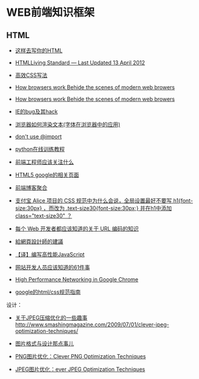 WEB前端知识框架
==============

HTML
--------------

- [这样去写你的HTML](http://sofish.de/1688)
- [HTMLLiving Standard — Last Updated 13 April 2012](http://www.whatwg.org/specs/web-apps/current-work/multipage/)
- [高效CSS写法](http://www.cnblogs.com/yupeng/archive/2011/04/12/2013258.html)
- [How browsers work Behide the scenes of modern web browers](http://taligarsiel.com/Projects/howbrowserswork1.htm#Introduction)
- [How browsers work Behide the scenes of modern web browers](http://ehsan.github.com/how-browsers-work/#1)
- [IE的bug及其hack](http://ued.alipay.com/wd/2010/07/28/ie-beat-the-holy-canon-css-bug-table/)
- [浏览器如何渲染文本(字体在浏览器中的应用)](http://blog.jjgod.org/2011/04/09/how-do-browsers-render-text/)

- [don't use @import](http://www.stevesouders.com/blog/2009/04/09/dont-use-import/)

- [python在线训练教程](http://www.checkio.org/)

- [前端工程师应该关注什么](http://www.flickr.com/photos/kejun/3114605967/)

- [HTML5 google的相关页面](http://slides.html5rocks.com/#landing-slide)

- [前端博客聚合](http://www.itfeed.cn/post_list.asp)

- [支付宝 Alice 项目的 CSS 规范中为什么会说，全局设置最好不要写 h1{font-size:30px} ，而改为 .text-size30{font-size:30px;} 并在h1中添加 class="text-size30" ？](http://www.zhihu.com/question/20658520)

- [每个 Web 开发者都应该知道的关于 URL 编码的知识](http://www.oschina.net/translate/what-every-web-developer-must-know-about-url-encoding)

- [給網頁設計師的建議](http://blog.evendesign.tw/post/38567423298/web-designer)

- [【译】编写高性能JavaScript](http://www.alloyteam.com/2012/11/performance-writing-efficient-javascript/)

- [网站开发人员应该知道的61件事](http://www.ruanyifeng.com/blog/2010/11/61_things_every_web_developer_should_know.html)

- [High Performance Networking in Google Chrome](http://www.igvita.com/posa/high-performance-networking-in-google-chrome/)

- [google的html/css规范指南](http://www.36ria.com/5249)

 
设计：
- [关于JPEG压缩优化的一些趣事](http://yuguo.us/weblog/clever-jpeg-optimization-techniques/)http://www.smashingmagazine.com/2009/07/01/clever-jpeg-optimization-techniques/

- [图片格式与设计那点事儿](http://ued.taobao.com/blog/2010/12/jpg_png/) 
- [PNG图片优化：Clever PNG Optimization Techniques](http://www.smashingmagazine.com/2009/07/15/clever-png-optimization-techniques/) 
- [JPEG图片优化：ever JPEG Optimization Techniques](http://www.smashingmagazine.com/2009/07/01/clever-jpeg-optimization-techniques/)
